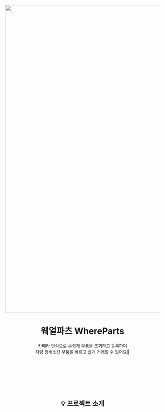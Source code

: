 <div align='center'>
<img src='' width="1000"/>
<h1>웨얼파츠 WhereParts</h1>

<p>
카메라 인식으로 손쉽게 부품을 조회하고 등록하며<br />
차량 정비소간 부품을 빠르고 쉽게 거래할 수 있어요🔧
</p>
<br/>
<br /><br />

<br /><br />
## 💡 프로젝트 소개
